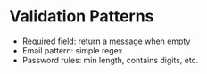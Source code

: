 # Validation Patterns

- Required field: return a message when empty
- Email pattern: simple regex
- Password rules: min length, contains digits, etc.
